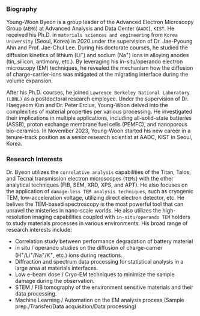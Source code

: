 ### Biography

Young-Woon Byeon is a group leader of the Advanced Electron Microscopy Group (`AEMG`) at Advanced Analysis and Data Center (`AADC`), `KIST`. He received his Ph.D. in `materials sciences and engineering` from `Korea University` (Seoul, Korea) in 2020 under the supervision of Dr. Jae-Pyoung Ahn and Prof. Jae-Chul Lee. During his doctorate courses, he studied the diffusion kinetics of lithium (Li<sup>+</sup>) and sodium (Na<sup>+</sup>) ions in alloying anodes (tin, silicon, antimony, etc.). By leveraging his in-situ/operando electron microscopy (EM) techniques, he revealed the mechanism how the diffusion of charge-carrier-ions was mitigated at the migrating interface during the volume expansion.

After his Ph.D. courses, he joined `Lawrence Berkeley National Laboratory (LBNL)` as a postdoctoral research employee. Under the supervision of Dr. Haegyeom Kim and Dr. Peter Ercius, Young-Woon delved into the complexities of material properties per various processing. He investigated their implications in multiple applications, including all-solid-state batteries (ASSB), proton exchange membrane fuel cells (PEMFC), and nanoporous bio-ceramics. In November 2023, Young-Woon started his new career in a tenure-track position as a senior research scientist at AADC, KIST in Seoul, Korea.

### Research Interests

Dr. Byeon utilizes the `correlative analysis` capabilities of the Titan, Talos, and Tecnai transmission electron microscopes (`TEMs`) with the other analytical techniques (FIB, SEM, XRD, XPS, and APT). He also focuses on the application of `damage-less TEM analysis techniques`, such as cryogenic TEM, low-acceleration voltage, utilizing direct electron detector, etc. He belives the TEM-based spectroscopy is the most powerful tool that can unravel the misteries in nano-scale worlds. He also utilizes the high-resolution imaging capabilities coupled with `in-situ/operando TEM` holders to study materials processes in various environments. His broad range of research interests include:

- Correlation study between performance degradation of battery material
- In situ / operando studies on the diffusion of charge-carrier (H<sup>+</sup>/Li<sup>+</sup>/Na<sup>+</sup>/K<sup>+</sup>, etc.) ions during reactions.
- Diffraction and spectrum data processing for statistical analysis in a large area at materials interfaces.
- Low e-beam dose / Cryo-EM techniques to minimize the sample damage during the observation.
- STEM / FIB tomography of the environment sensitive materials and their data processing.
- Machine Learning / Automation on the EM analysis process (Sample prep./Transfer/Data acquisition/Data processing)

<!--
Write your biography here. Tell the world about yourself. Link to your favorite [subreddit](http://reddit.com). You can put a picture in, too. The code is already in, just name your picture `prof_pic.jpg` and put it in the `img/` folder.

Put your address / P.O. box / other info right below your picture. You can also disable any these elements by editing `profile` property of the YAML header of your `_pages/about.md`. Edit `_bibliography/papers.bib` and Jekyll will render your [publications page](/al-folio/publications/) automatically.

Link to your social media connections, too. This theme is set up to use [Font Awesome icons](https://fontawesome.com/) and [Academicons](https://jpswalsh.github.io/academicons/), like the ones below. Add your Facebook, Twitter, LinkedIn, Google Scholar, or just disable all of them.
-->
